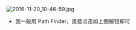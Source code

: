
![2016-11-20_10-46-59.jpg](https://cdn.uptmr.com/upupmo-article/mac/basic/mac-system-17-new-text-file.png)


- 我一般用 Path Finder，直接点击如上图按钮即可